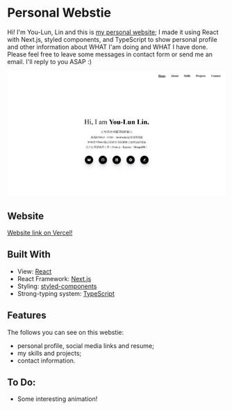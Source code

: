 # Personal Webstie

Hi! I'm You-Lun, Lin and this is [my personal website](https://portfolio-next-jet.vercel.app/); I made it using React with Next.js, styled components, and TypeScript to show personal profile and other information about WHAT I'am doing and WHAT I have done. Please feel free to leave some messages in contact form or send me an email. I'll reply to you ASAP :)

<img src="/homepage.jpg" alt="homepage image" style="width: 600px;">

## Website

[Website link on Vercel!](https://portfolio-next-jet.vercel.app/)

## Built With

- View: [React](https://reactjs.org/ 'React official website')
- React Framework: [Next.js](https://nextjs.org/ 'Next.js official website')
- Styling: [styled-components](https://styled-components.com/ 'styled components official website')
- Strong-typing system: [TypeScript](https://www.typescriptlang.org/ 'TypeScript official website')

## Features

The follows you can see on this webstie:

- personal profile, social media links and resume;
- my skills and projects;
- contact information.

## To Do:

- Some interesting animation!
